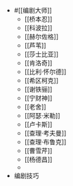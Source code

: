 - #[[编剧大师]]
    - [[桥本忍]]
    - [[科波拉]]
    - [[赫尔佐格]]
    - [[芦苇]]
    - [[莎士比亚]]
    - [[肯洛奇]]
    - [[比利·怀尔德]]
    - [[希区柯克]]
    - [[谢铁骊]]
    - [[宁财神]]
    - [[老舍]]
    - [[阿瑟·米勒]]
    - [[卢卡斯]]
    - [[查理·考夫曼]]
    - [[查理·布鲁克]]
    - [[曹雪芹]]
    - [[杨德昌]]
    - 
- 编剧技巧
